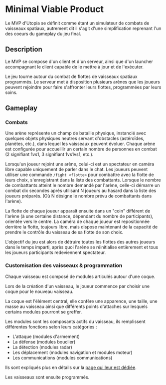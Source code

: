 # Minimal Viable Product

Le MVP d'Utopia se définit comme étant un simulateur de combats de vaisseaux spatiaux, autrement dit il s'agit d'une simplification reprenant l'un des coeurs du gameplay du jeu final.

## Description

Le MVP se compose d'un client et d'un serveur, ainsi que d'un launcher accompagnant le client capable de le mettre à jour et de l'exécuter.

Le jeu tourne autour du combat de flottes de vaisseaux spatiaux programmés. Le serveur met à disposition plusieurs arènes que les joueurs peuvent rejoindre pour faire s'affronter leurs flottes, programmées par leurs soins.

## Gameplay

### Combats

Une arène représente un champ de bataille physique, instancié avec quelques objets physiques neutres servant d'obstacles (astéroïdes, planètes, etc.), dans lequel les vaisseaux peuvent évoluer.
Chaque arène est configurée pour accueillir un certain nombre de personnes en combat (2 signifiant 1vs1, 3 signifiant 1vs1vs1, etc.).

Lorsqu'un joueur rejoint une arène, celui-ci est un spectateur en caméra libre capable uniquement de parler dans le chat.
Les joueurs peuvent utiliser une commande `/fight <flotte>` pour combattre avec la flotte de leurs choix, s'enregistrant dans la liste des combattants. Lorsque le nombre de combattants atteint le nombre demandé par l'arène, celle-ci démarre un combat dix secondes après utilisant N joueurs au hasard dans la liste des joueurs préparés. (Où N désigne le nombre prévu de combattants dans l'arène).

La flotte de chaque joueur apparaît ensuite dans un "coin" différent de l'arène (à une certaine distance, dépendant du nombre de participants), orientée vers le centre.
La caméra de chaque joueur est repositionnée derrière la flotte, toujours libre, mais dispose maintenant de la capacité de prendre le contrôle du vaisseau de sa flotte de son choix.

L'objectif du jeu est alors de détruire toutes les flottes des autres joueurs dans le temps imparti, après quoi l'arène se réinitialise entièrement et tous les joueurs participants redeviennent spectateur.

### Customisation des vaisseaux & programmation

Chaque vaisseau est composé de modules articulés autour d'une coque.

Lors de la création d'un vaisseau, le joueur commence par choisir une coque pour le nouveau vaisseau.

La coque est l'élément central, elle confère une apparence, une taille, une masse au vaisseau ainsi que différents points d'attaches sur lesquels certains modules pourront se greffer.

Les modules sont les composants actifs du vaisseau, ils remplissent différentes fonctions selon leurs catégories :
- L'attaque (modules d'armement)
- La défense (modules bouclier)
- La détection (modules radar)
- Les déplacement (modules navigation et modules moteur)
- Les communications (modules communications)

Ils sont expliqués plus en détails sur la [page qui leur est dédiée](Modules).

Les vaisseaux sont ensuite programmés.